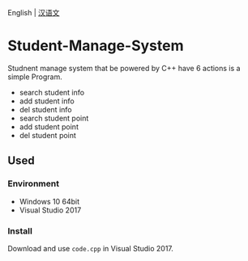 English | [汉语文](https://github.com/funhoman/Student-Manage-System/blob/master/README_CN.md)

# Student-Manage-System

Studnent manage system that be powered by C++ have 6 actions is a simple Program.

- search student info
- add student info
- del student info
- search student point
- add student point
- del student point

## Used

### Environment

- Windows 10 64bit
- Visual Studio 2017

### Install

Download and use `code.cpp` in Visual Studio 2017.
